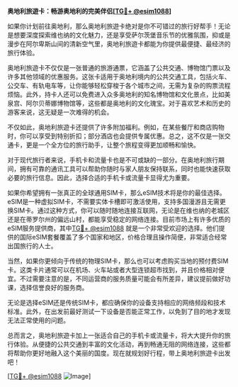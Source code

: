 **奥地利旅遊卡：畅游奥地利的完美伴侣[[TG💪+ @esim1088](https://t.me/s/esim1088)]**

如果你计划前往奥地利，那么奥地利旅遊卡绝对是你不可错过的旅行好帮手！无论是想要深度探索维也纳的文化魅力，还是享受萨尔茨堡音乐节的优雅氛围，抑或是漫步在阿尔卑斯山间的清新空气里，奥地利旅遊卡都能为你提供最便捷、最经济的旅行体验。

奥地利旅遊卡不仅仅是一张普通的旅游通票，它涵盖了公共交通、博物馆门票以及许多其他领域的优惠服务。这张卡适用于奥地利境内的公共交通工具，包括火车、公交车、有轨电车等，让你能够轻松穿梭于各个城市之间，无需为复杂的购票流程烦恼。此外，持卡人还可以免费进入众多奥地利的知名博物馆和文化景点，比如美泉宫、阿尔贝蒂娜博物馆等，这些都是奥地利的文化瑰宝。对于喜欢艺术和历史的游客来说，这无疑是一次难得的机会。

不仅如此，奥地利旅遊卡还提供了许多附加福利。例如，在某些餐厅和商店购物时，你可以享受到特别折扣；部分酒店也会提供专属优惠。总之，这不仅是一张交通卡，更是一个全方位的旅行助手，让整个旅程变得更加顺畅和愉快。

对于现代旅行者来说，手机卡和流量卡也是不可或缺的一部分。在奥地利旅行期间，拥有可靠的通讯工具可以帮助你随时与家人朋友保持联系，同时也能快速获取必要的旅行信息。因此，选择合适的手机卡或流量卡显得尤为重要。

如果你希望拥有一张真正的全球通用SIM卡，那么eSIM技术将是你的最佳选择。eSIM是一种虚拟SIM卡，不需要实体卡槽即可激活使用，支持多国漫游且无需更换SIM卡。通过这种方式，你可以随时随地连接互联网，无论是在维也纳的老城区还是在蒂罗尔州的偏远山村，都能享受稳定的网络连接。目前市场上有许多优质的eSIM服务提供商，其中[TG💪+ @esim1088](https://t.me/s/esim1088) 就是一个非常受欢迎的选择。他们提供的国际eSIM套餐覆盖了多个国家和地区，价格合理且操作简便，非常适合经常出国旅行的人士。

当然，如果你更倾向于传统的物理SIM卡，那么也可以考虑购买当地的预付费SIM卡。这类卡片通常可以在机场、火车站或者大型连锁超市找到，并且价格相对便宜。不过需要注意的是，不同运营商的服务质量可能会有所差异，建议提前做好功课，选择信誉良好的服务商。

无论是选择eSIM还是传统SIM卡，都应确保你的设备支持相应的网络频段和技术标准。此外，在出发前最好测试一下设备是否能正常工作，以免到了目的地才发现无法正常使用的问题。

总而言之，奥地利旅遊卡加上一张适合自己的手机卡或流量卡，将大大提升你的旅行体验。从便捷的公共交通到丰富的文化活动，再到畅通无阻的网络连接，这些都将帮助你更好地融入这个美丽的国度。现在就规划好行程，带上奥地利旅遊卡出发吧！

[[TG💪+ @esim1088](https://t.me/s/esim1088) ![Image](https://i.postimg.cc/4NQfJmqS/Snipaste-2025-05-13-00-14-12.png)]